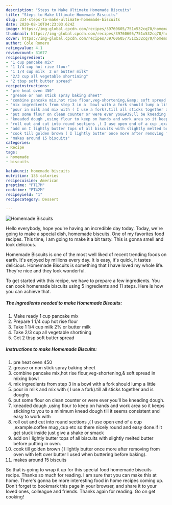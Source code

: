 ```yaml
---
description: "Steps to Make Ultimate Homemade Biscuits"
title: "Steps to Make Ultimate Homemade Biscuits"
slug: 334-steps-to-make-ultimate-homemade-biscuits
date: 2020-08-10T04:23:03.624Z
image: https://img-global.cpcdn.com/recipes/39760605/751x532cq70/homemade-biscuits-recipe-main-photo.jpg
thumbnail: https://img-global.cpcdn.com/recipes/39760605/751x532cq70/homemade-biscuits-recipe-main-photo.jpg
cover: https://img-global.cpcdn.com/recipes/39760605/751x532cq70/homemade-biscuits-recipe-main-photo.jpg
author: Cole Romero
ratingvalue: 4.1
reviewcount: 31677
recipeingredient:
- "1 cup pancake mix"
- "1 1/4 cup hot rise flour"
- "1 1/4 cup milk  2 or butter milk"
- "2/3 cup all vegetable shortining"
- "2 tbsp soft butter spread"
recipeinstructions:
- "pre heat oven 450"
- "grease or non stick spray baking sheet"
- "combine pancake mix,hot rise flour,veg-shortening,&amp; soft spread in mixing bowl"
- "mix ingredients from step 3 in a  bowl with a fork should lump a little"
- "pour in milk and mix with ( I use a fork).till all sticks together and is doughy"
- "put some flour on clean counter or were ever you&#39;ll be kneading  dough."
- "kneaded dough ,using flour to keep on hands and work area so it keeps sticking to you to a minimum knead dough till it seems consistent and easy to work with"
- "roll out and cut into round sections ,( I use open end of a cup ,example.coffee mug ,cup etc so there nicely round and easy done.if it get stuck inside just give a shake or smack"
- "add on I lightly butter tops of all biscuits with slightly melted butter before putting in oven."
- "cook till golden brown ( I lightly butter once more after removing from oven with left over butter I used when buttering before baking)."
- "makes around 15 biscuits"
categories:
- Recipe
tags:
- homemade
- biscuits

katakunci: homemade biscuits 
nutrition: 135 calories
recipecuisine: American
preptime: "PT17M"
cooktime: "PT42M"
recipeyield: "1"
recipecategory: Dessert

---
```



![Homemade Biscuits](https://img-global.cpcdn.com/recipes/39760605/751x532cq70/homemade-biscuits-recipe-main-photo.jpg)

Hello everybody, hope you're having an incredible day today. Today, we're going to make a special dish, homemade biscuits. One of my favorites food recipes. This time, I am going to make it a bit tasty. This is gonna smell and look delicious.



Homemade Biscuits is one of the most well liked of recent trending foods on earth. It's enjoyed by millions every day. It is easy, it's quick, it tastes delicious. Homemade Biscuits is something that I have loved my whole life. They're nice and they look wonderful.


To get started with this recipe, we have to prepare a few ingredients. You can cook homemade biscuits using 5 ingredients and 11 steps. Here is how you can achieve that.

<!--inarticleads1-->

##### The ingredients needed to make Homemade Biscuits:

1. Make ready 1 cup pancake mix
1. Prepare 1 1/4 cup hot rise flour
1. Take 1 1/4 cup milk  2% or butter milk
1. Take 2/3 cup all vegetable shortining
1. Get 2 tbsp soft butter spread




<!--inarticleads2-->

##### Instructions to make Homemade Biscuits:

1. pre heat oven 450
1. grease or non stick spray baking sheet
1. combine pancake mix,hot rise flour,veg-shortening,&amp; soft spread in mixing bowl
1. mix ingredients from step 3 in a  bowl with a fork should lump a little
1. pour in milk and mix with ( I use a fork).till all sticks together and is doughy
1. put some flour on clean counter or were ever you&#39;ll be kneading  dough.
1. kneaded dough ,using flour to keep on hands and work area so it keeps sticking to you to a minimum knead dough till it seems consistent and easy to work with
1. roll out and cut into round sections ,( I use open end of a cup ,example.coffee mug ,cup etc so there nicely round and easy done.if it get stuck inside just give a shake or smack
1. add on I lightly butter tops of all biscuits with slightly melted butter before putting in oven.
1. cook till golden brown ( I lightly butter once more after removing from oven with left over butter I used when buttering before baking).
1. makes around 15 biscuits




So that is going to wrap it up for this special food homemade biscuits recipe. Thanks so much for reading. I am sure that you can make this at home. There's gonna be more interesting food in home recipes coming up. Don't forget to bookmark this page in your browser, and share it to your loved ones, colleague and friends. Thanks again for reading. Go on get cooking!
